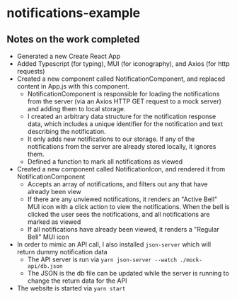 # notifications-example

## Notes on the work completed

- Generated a new Create React App
- Added Typescript (for typing), MUI (for iconography), and Axios (for http requests)
- Created a new component called NotificationComponent, and replaced content in App.js with this component.
  - NotificationComponent is responsible for loading the notifications from the server (via an Axios HTTP GET request to a mock server) and adding them to local storage.
  - I created an arbitrary data structure for the notification response data, which includes a unique identifier for the notification and text describing the notification.
  - It only adds new notifications to our storage. If any of the notifications from the server are already stored locally, it ignores them.
  - Defined a function to mark all notifications as viewed
- Created a new component called NotificationIcon, and rendered it from NotificationComponent
  - Accepts an array of notifications, and filters out any that have already been view
  - If there are any unviewed notifications, it renders an "Active Bell" MUI icon with a click action to view the notifications. When the bell is clicked the user sees the notifications, and all notifications are marked as viewed
  - If all notifications have already been viewed, it renders a "Regular Bell" MUI icon
- In order to mimic an API call, I also installed `json-server` which will return dummy notification data
  - The API server is run via `yarn json-server --watch ./mock-api/db.json`
  - The JSON is the db file can be updated while the server is running to change the return data for the API
- The website is started via `yarn start`
